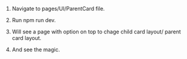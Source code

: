 
1) Navigate to pages/UI/ParentCard file.

2) Run npm run dev.

3) Will see a page with option on top to chage child card layout/ parent card layout.

4) And see the magic.
